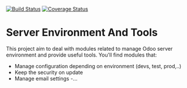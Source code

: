 [![Build Status](https://travis-ci.org/OCA/server-tools.svg?branch=master)](https://travis-ci.org/OCA/server-tools)
[![Coverage Status](https://coveralls.io/repos/OCA/server-tools/badge.png?branch=master)](https://coveralls.io/r/OCA/server-tools?branch=master)

Server Environment And Tools
============================

This project aim to deal with modules related to manage Odoo server environment and provide useful tools. You'll find modules that:

 - Manage configuration depending on environment (devs, test, prod,..)
 - Keep the security on update
 - Manage email settings
 -...
